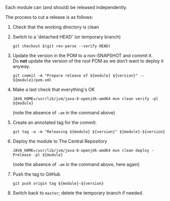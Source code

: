 Each module can (and should) be released independently.

The process to cut a release is as follows:

 1. Check that the working directory is clean

 2. Switch to a 'detached HEAD' (or temporary branch)

        git checkout $(git rev-parse --verify HEAD)

 3. Update the version in the POM to a non-SNAPSHOT and commit it.  
    Do **not** update the version of the root POM as we don't want to deploy it anyway.

        git commit -m "Prepare release of ${module} ${version}" -- ${module}/pom.xml

 4. Make a last check that everything's OK

        JAVA_HOME=/usr/lib/jvm/java-8-openjdk-amd64 mvn clean verify -pl ${module}

    (note the absence of `-am` in the command above)

 5. Create an annotated tag for the commit:

        git tag -a -m "Releasing ${module} ${version}" ${module}-${version}

 6. Deploy the module to The Central Repository

        JAVA_HOME=/usr/lib/jvm/java-8-openjdk-amd64 mvn clean deploy -Prelease -pl ${module}

    (note the absence of `-am` in the command above, here again)

 7. Push the tag to GitHub

        git push origin tag ${module}-${version}

 8. Switch back to `master`; delete the temporary branch if needed.

